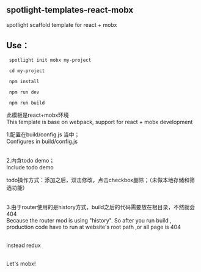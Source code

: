 ## spotlight-templates-react-mobx
spotlight scaffold template for react + mobx<br>

## Use：

     spotlight init mobx my-project

     cd my-project

     npm install

     npm run dev

     npm run build

此模板是react+mobx环境<br>
This template is base on webpack, support for react + mobx development <br>

1.配置在build/config.js 当中；<br>
  Configures in build/config.js <br><br>

2.内含todo demo；<br> 
  Include todo demo <br>

todo操作方式：添加之后，双击修改，点击checkbox删除；（未做本地存储和筛选功能）<br><br>

3.由于router使用的是history方式，build之后的代码需要放在根目录，不然就会404<br>
Because the router mod is using "history". So after you run build , production code have to run at website's root path ,or all page is 404 <br><br>

instead redux<br><br>

Let's mobx!<br><br>
